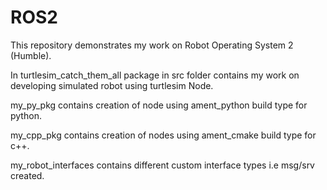 # ROS2

This repository demonstrates my work on Robot Operating System 2 (Humble).

In turtlesim_catch_them_all package in src folder contains my work on developing simulated robot using turtlesim Node.

my_py_pkg contains creation of node using ament_python build type for python.

my_cpp_pkg contains creation of nodes using ament_cmake build type for c++.

my_robot_interfaces contains different custom interface types i.e msg/srv created.

